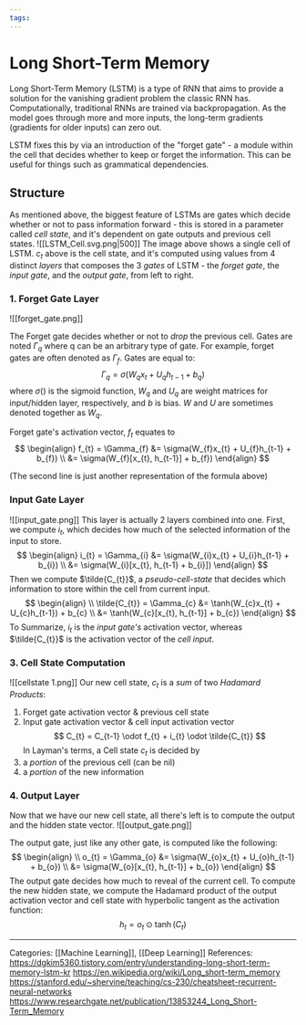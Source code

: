 ```yaml
---
tags:
---
```

# Long Short-Term Memory
Long Short-Term Memory (LSTM) is a type of RNN that aims to provide a solution for the vanishing gradient problem the classic RNN has. Computationally, traditional RNNs are trained via backpropagation. As the model goes through more and more inputs, the long-term gradients (gradients for older inputs) can zero out.

LSTM fixes this by via an introduction of the "forget gate" - a module within the cell that decides whether to keep or forget the information. This can be useful for things such as grammatical dependencies.

## Structure
As mentioned above, the biggest feature of LSTMs are gates which decide whether or not to pass information forward - this is stored in a parameter called _cell state_, and it's dependent on gate outputs and previous cell states.
![[LSTM_Cell.svg.png|500]]
The image above shows a single cell of LSTM. $c_{t}$ above is the cell state, and it's computed using values from 4 distinct _layers_ that composes the 3 _gates_ of LSTM - the _forget gate_, the _input gate_, and the _output gate_, from left to right.

### 1. Forget Gate Layer
![[forget_gate.png]]

The Forget gate decides whether or not to _drop_ the previous cell. Gates are noted $\Gamma_{q}$  where q can be an arbitrary type of gate. For example, forget gates are often denoted as $\Gamma_{f}$. Gates are equal to:
$$
\Gamma_{q} = \sigma(W_{q}x_{t} + U_{q}h_{t-1} + b_{q})
$$
where $\sigma()$ is the sigmoid function, $W_{q}$ and $U_{q}$ are weight matrices for input/hidden layer, respectively, and $b$ is bias. $W$ and $U$ are sometimes denoted together as $W_q$.

Forget gate's activation vector, $f_t$ equates to
$$
\begin{align}
f_{t} = \Gamma_{f} &= \sigma(W_{f}x_{t} + U_{f}h_{t-1} + b_{f}) \\
&= \sigma(W_{f}[x_{t}, h_{t-1}] + b_{f})
\end{align}
$$

(The second line is just another representation of the formula above)
### Input Gate Layer
![[input_gate.png]]
This layer is actually 2 layers combined into one. First, we compute $i_t$, which decides how much of the selected information of the input to store.
$$
\begin{align}
i_{t} = \Gamma_{i} &= \sigma(W_{i}x_{t} + U_{i}h_{t-1} + b_{i}) \\
&= \sigma(W_{i}[x_{t}, h_{t-1} + b_{i}])
\end{align}
$$
Then we compute $\tilde{C_{t}}$, a _pseudo-cell-state_ that decides which information to store within the cell from current input.
$$
\begin{align} \\
\tilde{C_{t}} = \Gamma_{c} &= \tanh(W_{c}x_{t} + U_{c}h_{t-1}) + b_{c} \\
&= \tanh(W_{c}[x_{t}, h_{t-1}] + b_{c})
\end{align}
$$
To Summarize, $i_{t}$ is the _input gate's_ activation vector, whereas $\tilde{C_{t}}$ is the activation vector of the _cell input_.

### 3. Cell State Computation
![[cellstate 1.png]]
Our new cell state, $c_{t}$ is a _sum_ of two _Hadamard Products_:
1) Forget gate activation vector & previous cell state
2) Input gate activation vector & cell input activation vector
$$
C_{t} = C_{t-1} \odot f_{t} + i_{t} \odot \tilde{C_{t}}
$$
In Layman's terms, a Cell state $c_t$ is decided by
1) a _portion_ of the previous cell (can be nil)
2) a _portion_ of the new information


### 4. Output Layer
Now that we have our new cell state, all there's left is to compute the output and the hidden state vector.
![[output_gate.png]]

The output gate, just like any other gate, is computed like the following:
$$
\begin{align} \\
o_{t} = \Gamma_{o} &= \sigma(W_{o}x_{t} + U_{o}h_{t-1} + b_{o}) \\
&= \sigma(W_{o}[x_{t}, h_{t-1}] + b_{o}) 
\end{align}
$$
The output gate decides how much to reveal of the current cell. To compute the new hidden state, we compute the Hadamard product of the output activation vector and cell state with hyperbolic tangent as the activation function:
$$
h_{t} = o_{t} \odot \tanh(C_{t})
$$


---
Categories: [[Machine Learning]], [[Deep Learning]]
References:
https://dgkim5360.tistory.com/entry/understanding-long-short-term-memory-lstm-kr
https://en.wikipedia.org/wiki/Long_short-term_memory
https://stanford.edu/~shervine/teaching/cs-230/cheatsheet-recurrent-neural-networks
https://www.researchgate.net/publication/13853244_Long_Short-Term_Memory